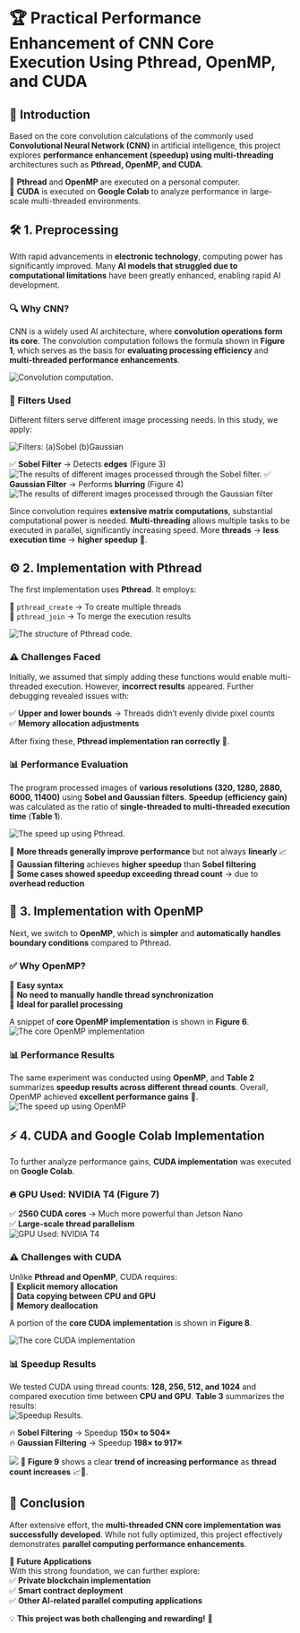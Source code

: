 # 🏆 Practical Performance Enhancement of CNN Core Execution Using Pthread, OpenMP, and CUDA  

## 📌 Introduction  

Based on the core convolution calculations of the commonly used **Convolutional Neural Network (CNN)** in artificial intelligence, this project explores **performance enhancement (speedup) using multi-threading** architectures such as **Pthread, OpenMP, and CUDA**.  

🔹 **Pthread** and **OpenMP** are executed on a personal computer.  
🔹 **CUDA** is executed on **Google Colab** to analyze performance in large-scale multi-threaded environments.  

## 🛠 1. Preprocessing  

With rapid advancements in **electronic technology**, computing power has significantly improved. Many **AI models that struggled due to computational limitations** have been greatly enhanced, enabling rapid AI development.  

### 🔍 **Why CNN?**  
CNN is a widely used AI architecture, where **convolution operations form its core**. The convolution computation follows the formula shown in **Figure 1**, which serves as the basis for **evaluating processing efficiency** and **multi-threaded performance enhancements**.  

![Convolution computation.](image/F1.jpeg)

### 🎨 **Filters Used**  
Different filters serve different image processing needs. In this study, we apply:  

![Filters: (a)Sobel (b)Gaussian](image/F2.jpeg)

✅ **Sobel Filter** → Detects **edges** (Figure 3)  
![The results of different images processed through the Sobel filter.](image/F3.jpeg)
✅ **Gaussian Filter** → Performs **blurring** (Figure 4)  
![The results of different images processed through the Gaussian filter](image/F4.jpeg)

Since convolution requires **extensive matrix computations**, substantial computational power is needed. **Multi-threading** allows multiple tasks to be executed in parallel, significantly increasing speed. More **threads** → **less execution time** → **higher speedup** 🚀.  

## ⚙️ 2. Implementation with Pthread  

The first implementation uses **Pthread**. It employs:  

🔹 `pthread_create` → To create multiple threads  
🔹 `pthread_join` → To merge the execution results  

![The structure of Pthread code.](image/F5.jpeg)

### ⚠️ **Challenges Faced**  
Initially, we assumed that simply adding these functions would enable multi-threaded execution. However, **incorrect results** appeared. Further debugging revealed issues with:  

✅ **Upper and lower bounds** → Threads didn’t evenly divide pixel counts  
✅ **Memory allocation adjustments**  

After fixing these, **Pthread implementation ran correctly** 🎉.  

### 📊 **Performance Evaluation**  
The program processed images of **various resolutions (320, 1280, 2880, 6000, 11400)** using **Sobel and Gaussian filters**. **Speedup (efficiency gain)** was calculated as the ratio of **single-threaded to multi-threaded execution time** (**Table 1**).  

![The speed up using Pthread.](image/B1.jpeg)

🔹 **More threads generally improve performance** but not always **linearly** 📈  
🔹 **Gaussian filtering** achieves **higher speedup** than **Sobel filtering**  
🔹 **Some cases showed speedup exceeding thread count** → due to **overhead reduction**  

## 🚀 3. Implementation with OpenMP  

Next, we switch to **OpenMP**, which is **simpler** and **automatically handles boundary conditions** compared to Pthread.  

### ✅ **Why OpenMP?**  
🔹 **Easy syntax**  
🔹 **No need to manually handle thread synchronization**  
🔹 **Ideal for parallel processing**  

A snippet of **core OpenMP implementation** is shown in **Figure 6**.  
![The core OpenMP implementation](image/F6.jpeg)

### 📊 **Performance Results**  
The same experiment was conducted using **OpenMP**, and **Table 2** summarizes **speedup results across different thread counts**. Overall, OpenMP achieved **excellent performance gains** 🎯.  
![The speed up using OpenMP](image/B2.jpeg)

## ⚡ 4. CUDA and Google Colab Implementation  

To further analyze performance gains, **CUDA implementation** was executed on **Google Colab**.  

### 🔥 **GPU Used: NVIDIA T4** (Figure 7)  
✅ **2560 CUDA cores** → Much more powerful than Jetson Nano  
✅ **Large-scale thread parallelism**  
![GPU Used: NVIDIA T4](image/F7.jpeg)

### ⚠️ **Challenges with CUDA**  
Unlike **Pthread and OpenMP**, CUDA requires:  
🔹 **Explicit memory allocation**  
🔹 **Data copying between CPU and GPU**  
🔹 **Memory deallocation**  

A portion of the **core CUDA implementation** is shown in **Figure 8**.  

![The core CUDA implementation](image/F8.jpeg)

### 📊 **Speedup Results**  
We tested CUDA using thread counts: **128, 256, 512, and 1024** and compared execution time between **CPU and GPU**. **Table 3** summarizes the results:  
![Speedup Results.](image/B3.jpeg)

🔥 **Sobel Filtering** → Speedup **150× to 504×**  
🔥 **Gaussian Filtering** → Speedup **198× to 917×**  

![](image/F9.jpeg)
🔹 **Figure 9** shows a clear **trend of increasing performance** as **thread count increases** 📈🚀.  


## 🎯 Conclusion  

After extensive effort, the **multi-threaded CNN core implementation was successfully developed**. While not fully optimized, this project effectively demonstrates **parallel computing performance enhancements**.  

🎯 **Future Applications**  
With this strong foundation, we can further explore:  
✅ **Private blockchain implementation**  
✅ **Smart contract deployment**  
✅ **Other AI-related parallel computing applications**  

💡 **This project was both challenging and rewarding!** 🚀  
